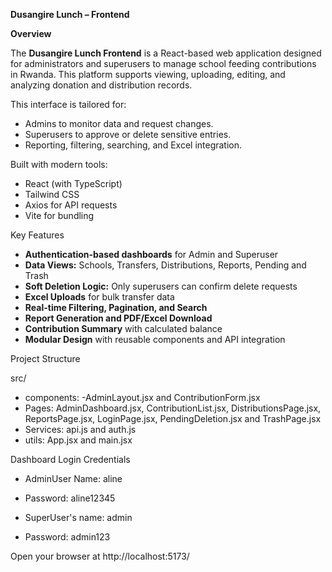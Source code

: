 **Dusangire Lunch – Frontend**

**Overview**

The **Dusangire Lunch Frontend** is a React-based web application designed for administrators and superusers to manage school feeding contributions in Rwanda. This platform supports viewing, uploading, editing, and analyzing donation and distribution records.

This interface is tailored for:

* Admins to monitor data and request changes.
* Superusers to approve or delete sensitive entries.
* Reporting, filtering, searching, and Excel integration.

Built with modern tools:

* React (with TypeScript)
* Tailwind CSS
* Axios for API requests
* Vite for bundling

Key Features

* **Authentication-based dashboards** for Admin and Superuser
* **Data Views:** Schools, Transfers, Distributions, Reports, Pending and Trash
* **Soft Deletion Logic:** Only superusers can confirm delete requests
* **Excel Uploads** for bulk transfer data
* **Real-time Filtering, Pagination, and Search**
* **Report Generation and PDF/Excel Download**
* **Contribution Summary** with calculated balance
* **Modular Design** with reusable components and API integration

Project Structure

src/

* components: -AdminLayout.jsx and ContributionForm.jsx
* Pages: AdminDashboard.jsx, ContributionList.jsx, DistributionsPage.jsx, ReportsPage.jsx, LoginPage.jsx, PendingDeletion.jsx and TrashPage.jsx
* Services: api.js and auth.js
* utils: App.jsx and main.jsx

Dashboard Login Credentials

* AdminUser Name:
  aline
* Password:
  aline12345
  
* SuperUser's name:
  admin
* Password:
  admin123

Open your browser at http://localhost:5173/


